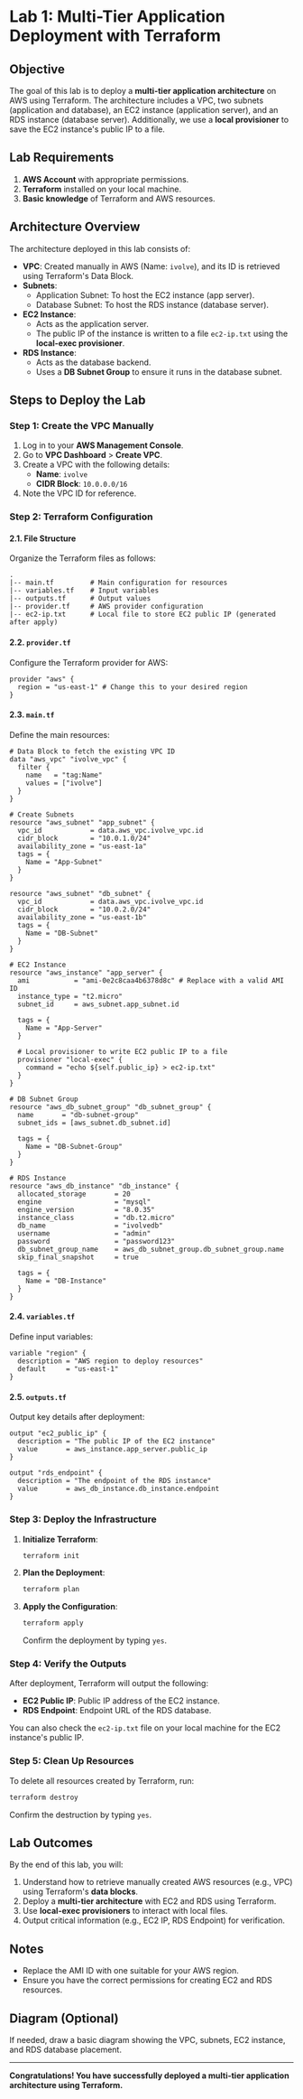 # Lab 1: Multi-Tier Application Deployment with Terraform

## Objective
The goal of this lab is to deploy a **multi-tier application architecture** on AWS using Terraform. The architecture includes a VPC, two subnets (application and database), an EC2 instance (application server), and an RDS instance (database server). Additionally, we use a **local provisioner** to save the EC2 instance's public IP to a file.

## Lab Requirements
1. **AWS Account** with appropriate permissions.
2. **Terraform** installed on your local machine.
3. **Basic knowledge** of Terraform and AWS resources.

## Architecture Overview
The architecture deployed in this lab consists of:
- **VPC**: Created manually in AWS (Name: `ivolve`), and its ID is retrieved using Terraform's Data Block.
- **Subnets**:
  - Application Subnet: To host the EC2 instance (app server).
  - Database Subnet: To host the RDS instance (database server).
- **EC2 Instance**:
  - Acts as the application server.
  - The public IP of the instance is written to a file `ec2-ip.txt` using the **local-exec provisioner**.
- **RDS Instance**:
  - Acts as the database backend.
  - Uses a **DB Subnet Group** to ensure it runs in the database subnet.

## Steps to Deploy the Lab

### Step 1: Create the VPC Manually
1. Log in to your **AWS Management Console**.
2. Go to **VPC Dashboard** > **Create VPC**.
3. Create a VPC with the following details:
   - **Name**: `ivolve`
   - **CIDR Block**: `10.0.0.0/16`
4. Note the VPC ID for reference.

### Step 2: Terraform Configuration

#### 2.1. File Structure
Organize the Terraform files as follows:
```plaintext
.
|-- main.tf         # Main configuration for resources
|-- variables.tf    # Input variables
|-- outputs.tf      # Output values
|-- provider.tf     # AWS provider configuration
|-- ec2-ip.txt      # Local file to store EC2 public IP (generated after apply)
```

#### 2.2. `provider.tf`
Configure the Terraform provider for AWS:
```hcl
provider "aws" {
  region = "us-east-1" # Change this to your desired region
}
```

#### 2.3. `main.tf`
Define the main resources:

```hcl
# Data Block to fetch the existing VPC ID
data "aws_vpc" "ivolve_vpc" {
  filter {
    name   = "tag:Name"
    values = ["ivolve"]
  }
}

# Create Subnets
resource "aws_subnet" "app_subnet" {
  vpc_id            = data.aws_vpc.ivolve_vpc.id
  cidr_block        = "10.0.1.0/24"
  availability_zone = "us-east-1a"
  tags = {
    Name = "App-Subnet"
  }
}

resource "aws_subnet" "db_subnet" {
  vpc_id            = data.aws_vpc.ivolve_vpc.id
  cidr_block        = "10.0.2.0/24"
  availability_zone = "us-east-1b"
  tags = {
    Name = "DB-Subnet"
  }
}

# EC2 Instance
resource "aws_instance" "app_server" {
  ami           = "ami-0e2c8caa4b6378d8c" # Replace with a valid AMI ID
  instance_type = "t2.micro"
  subnet_id     = aws_subnet.app_subnet.id

  tags = {
    Name = "App-Server"
  }

  # Local provisioner to write EC2 public IP to a file
  provisioner "local-exec" {
    command = "echo ${self.public_ip} > ec2-ip.txt"
  }
}

# DB Subnet Group
resource "aws_db_subnet_group" "db_subnet_group" {
  name       = "db-subnet-group"
  subnet_ids = [aws_subnet.db_subnet.id]

  tags = {
    Name = "DB-Subnet-Group"
  }
}

# RDS Instance
resource "aws_db_instance" "db_instance" {
  allocated_storage       = 20
  engine                  = "mysql"
  engine_version          = "8.0.35"
  instance_class          = "db.t2.micro"
  db_name                 = "ivolvedb"
  username                = "admin"
  password                = "password123"
  db_subnet_group_name    = aws_db_subnet_group.db_subnet_group.name
  skip_final_snapshot     = true

  tags = {
    Name = "DB-Instance"
  }
}
```

#### 2.4. `variables.tf`
Define input variables:
```hcl
variable "region" {
  description = "AWS region to deploy resources"
  default     = "us-east-1"
}
```

#### 2.5. `outputs.tf`
Output key details after deployment:
```hcl
output "ec2_public_ip" {
  description = "The public IP of the EC2 instance"
  value       = aws_instance.app_server.public_ip
}

output "rds_endpoint" {
  description = "The endpoint of the RDS instance"
  value       = aws_db_instance.db_instance.endpoint
}
```

### Step 3: Deploy the Infrastructure
1. **Initialize Terraform**:
   ```bash
   terraform init
   ```
2. **Plan the Deployment**:
   ```bash
   terraform plan
   ```
3. **Apply the Configuration**:
   ```bash
   terraform apply
   ```
   Confirm the deployment by typing `yes`.

### Step 4: Verify the Outputs
After deployment, Terraform will output the following:
- **EC2 Public IP**: Public IP address of the EC2 instance.
- **RDS Endpoint**: Endpoint URL of the RDS database.

You can also check the `ec2-ip.txt` file on your local machine for the EC2 instance's public IP.

### Step 5: Clean Up Resources
To delete all resources created by Terraform, run:
```bash
terraform destroy
```
Confirm the destruction by typing `yes`.

## Lab Outcomes
By the end of this lab, you will:
1. Understand how to retrieve manually created AWS resources (e.g., VPC) using Terraform's **data blocks**.
2. Deploy a **multi-tier architecture** with EC2 and RDS using Terraform.
3. Use **local-exec provisioners** to interact with local files.
4. Output critical information (e.g., EC2 IP, RDS Endpoint) for verification.

## Notes
- Replace the AMI ID with one suitable for your AWS region.
- Ensure you have the correct permissions for creating EC2 and RDS resources.

## Diagram (Optional)
If needed, draw a basic diagram showing the VPC, subnets, EC2 instance, and RDS database placement.

---

**Congratulations! You have successfully deployed a multi-tier application architecture using Terraform.**
